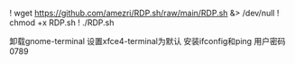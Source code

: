 ! wget https://github.com/amezri/RDP.sh/raw/main/RDP.sh &> /dev/null
! chmod +x RDP.sh
! ./RDP.sh



卸载gnome-terminal
设置xfce4-terminal为默认
安装ifconfig和ping
用户密码0789
